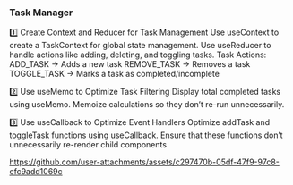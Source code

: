 ### Task Manager
1️⃣ Create Context and Reducer for Task Management
Use useContext to create a TaskContext for global state management.
Use useReducer to handle actions like adding, deleting, and toggling tasks.
Task Actions:
ADD_TASK → Adds a new task
REMOVE_TASK → Removes a task
TOGGLE_TASK → Marks a task as completed/incomplete

2️⃣ Use useMemo to Optimize Task Filtering
Display total completed tasks using useMemo.
Memoize calculations so they don’t re-run unnecessarily.

3️⃣ Use useCallback to Optimize Event Handlers
Optimize addTask and toggleTask functions using useCallback.
Ensure that these functions don’t unnecessarily re-render child components

https://github.com/user-attachments/assets/c297470b-05df-47f9-97c8-efc9add1069c

